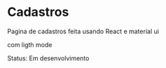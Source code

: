 # Cadastros 
<div>Pagina de cadastros feita usando React e material ui <p> com ligth mode</div>

<div>Status: Em desenvolvimento</div>
